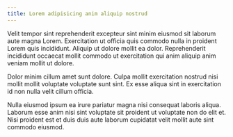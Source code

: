 ```yaml
---
title: Lorem adipisicing anim aliquip nostrud
---
```


Velit tempor sint reprehenderit excepteur sint minim eiusmod sit laborum aute magna Lorem. Exercitation ut officia quis commodo nulla in proident Lorem quis incididunt. Aliquip ut dolore mollit ea dolor. Reprehenderit incididunt occaecat mollit commodo ut exercitation qui anim aliquip anim veniam mollit ut dolore.

Dolor minim cillum amet sunt dolore. Culpa mollit exercitation nostrud nisi mollit mollit voluptate voluptate sunt sint. Ex esse aliqua sint in exercitation id non nulla velit cillum officia.

Nulla eiusmod ipsum ea irure pariatur magna nisi consequat laboris aliqua. Laborum esse anim nisi sint voluptate sit proident ut voluptate non do elit et. Nisi proident est et duis duis aute laborum cupidatat velit mollit aute sint commodo eiusmod.